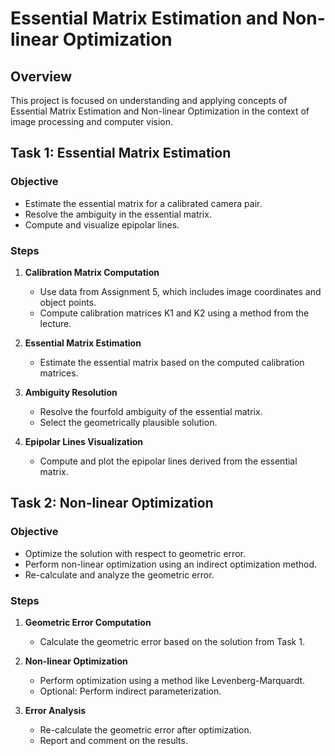 
# Essential Matrix Estimation and Non-linear Optimization

## Overview
This project is focused on understanding and applying concepts of Essential Matrix Estimation and Non-linear Optimization in the context of image processing and computer vision.

## Task 1: Essential Matrix Estimation

### Objective
- Estimate the essential matrix for a calibrated camera pair.
- Resolve the ambiguity in the essential matrix.
- Compute and visualize epipolar lines.

### Steps
1. **Calibration Matrix Computation**
   - Use data from Assignment 5, which includes image coordinates and object points.
   - Compute calibration matrices K1 and K2 using a method from the lecture.

2. **Essential Matrix Estimation**
   - Estimate the essential matrix based on the computed calibration matrices.

3. **Ambiguity Resolution**
   - Resolve the fourfold ambiguity of the essential matrix.
   - Select the geometrically plausible solution.

4. **Epipolar Lines Visualization**
   - Compute and plot the epipolar lines derived from the essential matrix.

## Task 2: Non-linear Optimization

### Objective
- Optimize the solution with respect to geometric error.
- Perform non-linear optimization using an indirect optimization method.
- Re-calculate and analyze the geometric error.

### Steps
1. **Geometric Error Computation**
   - Calculate the geometric error based on the solution from Task 1.

2. **Non-linear Optimization**
   - Perform optimization using a method like Levenberg-Marquardt.
   - Optional: Perform indirect parameterization.

3. **Error Analysis**
   - Re-calculate the geometric error after optimization.
   - Report and comment on the results.

